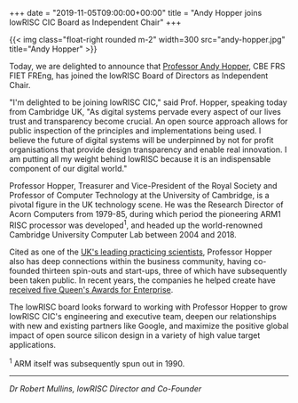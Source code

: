+++
date = "2019-11-05T09:00:00+00:00"
title = "Andy Hopper joins lowRISC CIC Board as Independent Chair"
+++


{{< img class="float-right rounded m-2" width=300 src="andy-hopper.jpg" title="Andy Hopper" >}}

Today, we are delighted to announce that [Professor Andy
Hopper](https://www.cl.cam.ac.uk/~ah12/), CBE FRS FIET FREng, has joined the
lowRISC Board of Directors as Independent Chair.

"I'm delighted to be joining lowRISC CIC," said Prof. Hopper, speaking today
from Cambridge UK, "As digital systems pervade every aspect of our lives trust
and transparency become crucial. An open source approach allows for public
inspection of the principles and implementations being used. I believe the
future of digital systems will be underpinned by not for profit organisations
that provide design transparency and enable real innovation. I am putting all
my weight behind lowRISC because it is an indispensable component of our
digital world."

Professor Hopper, Treasurer and Vice-President of the Royal Society and
Professor of Computer Technology at the University of Cambridge, is a pivotal
figure in the UK technology scene. He was the Research Director of Acorn
Computers from 1979-85, during which period the pioneering ARM1 RISC processor
was developed<sup>1</sup>, and headed up the world-renowned Cambridge
University Computer Lab between 2004 and 2018.

Cited as one of the [UK's leading practicing
scientists](https://www.timeshighereducation.com/cn/news/the-uks-100-leading-practising-scientists/2010580.article),
Professor Hopper also has deep connections within the business community,
having co-founded thirteen spin-outs and start-ups, three of which have
subsequently been taken public. In recent years, the companies he helped
create have
[received five Queen's Awards for Enterprise](https://en.wikipedia.org/wiki/Queen%27s_Awards_for_Enterprise).

The lowRISC board looks forward to working with Professor Hopper to grow
lowRISC CIC's engineering and executive team, deepen our relationships with
new and existing partners like Google, and maximize the positive global impact
of open source silicon design in a variety of high value target applications.

<sup>1</sup> ARM itself was subsequently spun out in 1990.

---
_Dr Robert Mullins, lowRISC Director and Co-Founder_
